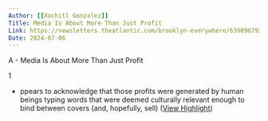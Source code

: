 ```yaml
---
Author: [[Xochitl Gonzalez]]
Title: Media Is About More Than Just Profit
Link: https://newsletters.theatlantic.com/brooklyn-everywhere/639896792428340038d45b57/harper-collins-new-york-times-strike-books/
Date: 2024-07-06
---
```

A - Media Is About More Than Just Profit

1
- ppears to acknowledge that those profits were generated by human beings typing words that were deemed culturally relevant enough to bind between covers (and, hopefully, sell) ([View Highlight](https://read.readwise.io/read/01gyjsejy9ep8xwbmmneb3qpyc))
